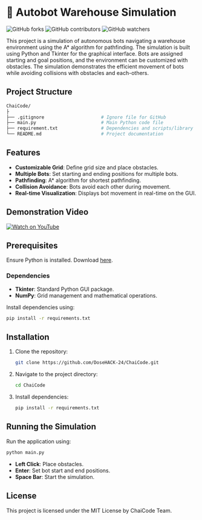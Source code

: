 # 🤖 Autobot Warehouse Simulation

![GitHub forks](https://img.shields.io/github/forks/DoseHACK-24/ChaiCode)
![GitHub contributors](https://img.shields.io/github/contributors/DoseHACK-24/ChaiCode)
![GitHub watchers](https://img.shields.io/github/watchers/DoseHACK-24/ChaiCode)


This project is a simulation of autonomous bots navigating a warehouse environment using the A* algorithm for pathfinding. The simulation is built using Python and Tkinter for the graphical interface. Bots are assigned starting and goal positions, and the environment can be customized with obstacles. The simulation demonstrates the efficient movement of bots while avoiding collisions with obstacles and each-others.

## Project Structure

```bash
ChaiCode/
├
├── .gitignore                     # Ignore file for GitHub
├── main.py                        # Main Python code file
├── requirement.txt                # Dependencies and scripts/library
└── README.md                      # Project documentation
```

## Features

- **Customizable Grid**: Define grid size and place obstacles.
- **Multiple Bots**: Set starting and ending positions for multiple bots.
- **Pathfinding**: A* algorithm for shortest pathfinding.
- **Collision Avoidance**: Bots avoid each other during movement.
- **Real-time Visualization**: Displays bot movement in real-time on the GUI.

## Demonstration Video

[![Watch on YouTube](https://img.youtube.com/vi/7aMxGzzzqv4/0.jpg)](https://youtu.be/7aMxGzzzqv4?si=ujTdLcUShgp6K1Xn)

## Prerequisites

Ensure Python is installed. Download [here](https://www.python.org/downloads/).

### Dependencies

- **Tkinter**: Standard Python GUI package.
- **NumPy**: Grid management and mathematical operations.

Install dependencies using:

```bash
pip install -r requirements.txt
```

## Installation

1. Clone the repository:

   ```bash
   git clone https://github.com/DoseHACK-24/ChaiCode.git
   ```

2. Navigate to the project directory:

   ```bash
   cd ChaiCode
   ```

3. Install dependencies:

   ```bash
   pip install -r requirements.txt
   ```

## Running the Simulation

Run the application using:

```bash
python main.py
```

- **Left Click**: Place obstacles.
- **Enter**: Set bot start and end positions.
- **Space Bar**: Start the simulation.


## License

This project is licensed under the MIT License by ChaiCode Team.

